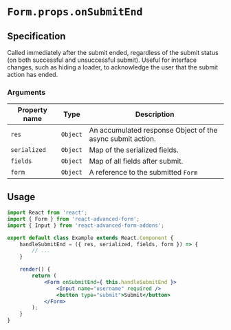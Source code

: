 # `Form.props.onSubmitEnd`

## Specification
Called immediately after the submit ended, regardless of the submit status (on both successful and unsuccessful submit). Useful for interface changes, such as hiding a loader, to acknowledge the user that the submit action has ended.

### Arguments

| Property name | Type | Description |
| ------------- | ---- | ----------- |
| `res` | `Object` | An accumulated response Object of the async submit action. |
| `serialized` | `Object` | Map of the serialized fields. |
| `fields` | `Object` | Map of all fields after submit. |
| `form` | `Object` | A reference to the submitted `Form` |

## Usage
```jsx
import React from 'react';
import { Form } from 'react-advanced-form';
import { Input } from 'react-advanced-form-addons';

export default class Example extends React.Component {
    handleSubmitEnd = ({ res, serialized, fields, form }) => {
        // ...
    }

    render() {
        return (
            <Form onSubmitEnd={ this.handleSubmitEnd }>
                <Input name="username" required />
                <button type="submit">Submit</button>
            </Form>
        );
    }
}
```
